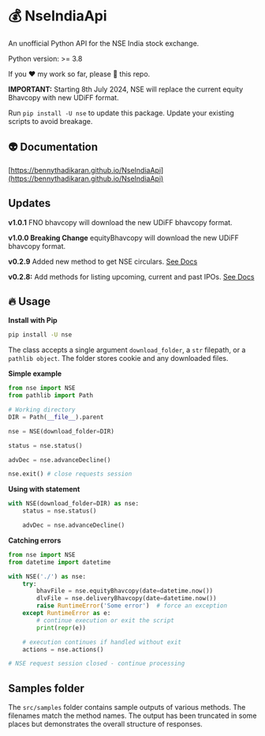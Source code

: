 # 💰 NseIndiaApi

An unofficial Python API for the NSE India stock exchange.

Python version: >= 3.8

If you ❤️ my work so far, please 🌟 this repo.

**IMPORTANT:** Starting 8th July 2024, NSE will replace the current equity
Bhavcopy with new UDiFF format.

Run `pip install -U nse` to update this package. Update your existing scripts
to avoid breakage.

## 👽 Documentation

[https://bennythadikaran.github.io/NseIndiaApi](https://bennythadikaran.github.io/NseIndiaApi)

## Updates

**v1.0.1** FNO bhavcopy will download the new UDiFF bhavcopy format.

**v1.0.0 Breaking Change** equityBhavcopy will download the new UDiFF bhavcopy format.

**v0.2.9** Added new method to get NSE circulars. [See Docs](https://bennythadikaran.github.io/NseIndiaApi/usage.html#nse-circulars)

**v0.2.8:** Add methods for listing upcoming, current and past IPOs. [See Docs](https://bennythadikaran.github.io/NseIndiaApi/usage.html#list-ipos)

## 🔥 Usage

**Install with Pip**

```bash
pip install -U nse
```

The class accepts a single argument `download_folder`, a `str` filepath, or a `pathlib object`. The folder stores cookie and any downloaded files.

**Simple example**

```python
from nse import NSE
from pathlib import Path

# Working directory
DIR = Path(__file__).parent

nse = NSE(download_folder=DIR)

status = nse.status()

advDec = nse.advanceDecline()

nse.exit() # close requests session
```

**Using with statement**

```python
with NSE(download_folder=DIR) as nse:
    status = nse.status()

    advDec = nse.advanceDecline()
```

**Catching errors**

```python
from nse import NSE
from datetime import datetime

with NSE('./') as nse:
    try:
        bhavFile = nse.equityBhavcopy(date=datetime.now())
        dlvFile = nse.deliveryBhavcopy(date=datetime.now())
        raise RuntimeError('Some error')  # force an exception
    except RuntimeError as e:
        # continue execution or exit the script
        print(repr(e))

    # execution continues if handled without exit
    actions = nse.actions()

# NSE request session closed - continue processing
```

## Samples folder

The `src/samples` folder contains sample outputs of various methods. The filenames match the method names. The output has been truncated in some places but demonstrates the overall structure of responses.
